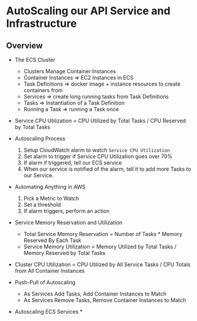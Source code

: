 # AutoScaling our API Service and Infrastructure

## Overview
  * The ECS Cluster
    * Clusters Manage Container Instances
    * Container Instances => EC2 Instances in ECS
    * Task Definitions => docker image + instance resources to create containers from
    * Services => create long running tasks from Task Definitions
    * Tasks => Instantiation of a Task Definition
    * Running a Task => running a Task once
  * Service CPU Utilization = CPU Utilized by Total Tasks / CPU Reserved by Total Tasks
  * Autoscaling Process
    1. Setup CloudWatch alarm to watch `Service CPU Utilization`
    2. Set alarm to trigger if Service CPU Utilization goes over 70%
    3. If alarm if triggered, tell our ECS service
    4. When our service is notified of the alarm, tell it to add more Tasks to our Service.
  * Automating Anything in AWS
    1. Pick a Metric to Watch
    2. Set a threshold
    3. If alarm triggers, perform an action
  * Service Memory Reservation and Utilization
    * Total Service Memory Reservation = Number of Tasks * Memory Reserved By Each Task
    * Service Memory Utilization = Memory Utilized by Total Tasks / Memory Reserved by Total Tasks
  * Cluster CPU Utilization = CPU Utilized by All Service Tasks / CPU Totals from All Container Instances
  * Push-Pull of Autoscaling
    * As Services Add Tasks, Add Container Instances to Match
    * As Services Remove Tasks, Remove Container Instances to Match

* Autoscaling ECS Services
  * 
